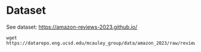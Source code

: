 # Dataset

See dataset: https://amazon-reviews-2023.github.io/

```shell
wget https://datarepo.eng.ucsd.edu/mcauley_group/data/amazon_2023/raw/review_categories/Arts_Crafts_and_Sewing.jsonl.gz
```
